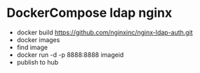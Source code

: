 # DockerCompose ldap nginx
* docker build https://github.com/nginxinc/nginx-ldap-auth.git
* docker images
* find image
* docker run -d -p 8888:8888 imageid
* publish to hub

